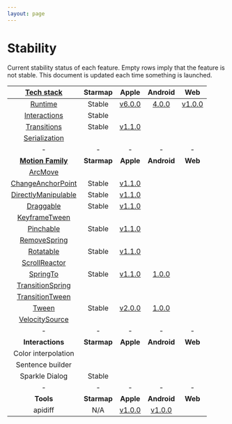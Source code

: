 ```yaml
---
layout: page
---
```


# Stability

Current stability status of each feature. Empty rows imply that the feature is not stable. This document is updated each time something is launched.

| [Tech stack](https://material-motion.github.io/material-motion/starmap/specifications/#tech-stack)    | Starmap | Apple | Android | Web |
|:-------------:|:-------:|:-----:|:-------:|:---:|
| [Runtime](https://material-motion.github.io/material-motion/starmap/specifications/runtime/)                      | Stable | [v6.0.0](https://github.com/material-motion/runtime-objc/releases/tag/v6.0.0) | [4.0.0](https://github.com/material-motion/runtime-android/releases/tag/4.0.0) | [v1.0.0](https://github.com/material-motion/material-motion-js) |
| [Interactions](https://material-motion.github.io/material-motion/starmap/specifications/interactions/)            | Stable | &nbsp; | &nbsp; | &nbsp; |
| [Transitions](https://material-motion.github.io/material-motion/starmap/specifications/interactions/transitions/) | Stable | [v1.1.0](https://github.com/material-motion/transitions-objc/releases/tag/v6.0.0) | &nbsp; | &nbsp; |
| [Serialization](https://material-motion.github.io/material-motion/starmap/specifications/serialization)           | &nbsp; | &nbsp; | &nbsp; | &nbsp; |
| - | - | - | - | - |
| **[Motion Family](https://material-motion.github.io/material-motion/starmap/specifications/motion-family)**               | **Starmap** | **Apple**  | **Android** | **Web**    |
| [ArcMove](https://material-motion.github.io/material-motion/starmap/specifications/plans/ArcMove)                         |  &nbsp; | &nbsp; |  &nbsp; | &nbsp; |
| [ChangeAnchorPoint](https://material-motion.github.io/material-motion/starmap/specifications/plans/ChangeAnchorPoint)     |  Stable | [v1.1.0](https://github.com/material-motion/direct-manipulation-swift/releases/tag/v1.1.0) |  &nbsp; | &nbsp; |
| [DirectlyManipulable](https://material-motion.github.io/material-motion/starmap/specifications/plans/DirectlyManipulable) |  Stable | [v1.1.0](https://github.com/material-motion/direct-manipulation-swift/releases/tag/v1.1.0) |  &nbsp; | &nbsp; |
| [Draggable](https://material-motion.github.io/material-motion/starmap/specifications/plans/Draggable)                     |  Stable | [v1.1.0](https://github.com/material-motion/direct-manipulation-swift/releases/tag/v1.1.0) |  &nbsp; | &nbsp; |
| [KeyframeTween](https://material-motion.github.io/material-motion/starmap/specifications/plans/KeyframeTween)             |  &nbsp; | &nbsp; |  &nbsp; | &nbsp; |
| [Pinchable](https://material-motion.github.io/material-motion/starmap/specifications/plans/Pinchable)                     |  Stable | [v1.1.0](https://github.com/material-motion/direct-manipulation-swift/releases/tag/v1.1.0) |  &nbsp; | &nbsp; |
| [RemoveSpring](https://material-motion.github.io/material-motion/starmap/specifications/plans/RemoveSpring)               | &nbsp; | &nbsp; |  &nbsp; | &nbsp; |
| [Rotatable](https://material-motion.github.io/material-motion/starmap/specifications/plans/Rotatable)                     |  Stable | [v1.1.0](https://github.com/material-motion/direct-manipulation-swift/releases/tag/v1.1.0) |  &nbsp; | &nbsp; |
| [ScrollReactor](https://material-motion.github.io/material-motion/starmap/specifications/plans/ScrollReactor)             | &nbsp; | &nbsp; | &nbsp; | &nbsp; |
| [SpringTo](https://material-motion.github.io/material-motion/starmap/specifications/plans/SpringTo)                       | Stable | [v1.1.0](https://github.com/material-motion/pop-swift/releases/tag/v1.1.0) | [1.0.0](https://github.com/material-motion/family-rebound-android/releases/tag/1.0.0) | &nbsp; |
| [TransitionSpring](https://material-motion.github.io/material-motion/starmap/specifications/plans/TransitionSpring)       |  &nbsp; | &nbsp; |  &nbsp; | &nbsp; |
| [TransitionTween](https://material-motion.github.io/material-motion/starmap/specifications/plans/TransitionTween)         |  &nbsp; | &nbsp; |  &nbsp; | &nbsp; |
| [Tween](https://material-motion.github.io/material-motion/starmap/specifications/plans/Tween)                             |  Stable | [v2.0.0](https://github.com/material-motion/coreanimation-swift/releases/tag/v2.0.0) |  [1.0.0](https://github.com/material-motion/family-tween-android/releases/tag/1.0.0) | &nbsp; |
| [VelocitySource](https://material-motion.github.io/material-motion/starmap/specifications/plans/VelocitySource)           | &nbsp; | &nbsp; |  &nbsp; | &nbsp; |
| - | - | - | - | - |
| **Interactions** | **Starmap** | **Apple** | **Android** | **Web** |
|  Color interpolation | &nbsp; | &nbsp; |  &nbsp; | &nbsp; |
|  Sentence builder | &nbsp; | &nbsp; |  &nbsp; | &nbsp; |
|  Sparkle Dialog | Stable | &nbsp; |  &nbsp; | &nbsp; |
| - | - | - | - | - |
| **Tools** | **Starmap** | **Apple** | **Android** | **Web** |
|  apidiff | N/A | [v1.0.0](https://github.com/material-motion/material-motion-apidiff/releases/tag/v1.0.0) | [v1.0.0](https://github.com/material-motion/material-motion-apidiff/releases/tag/v1.0.0) | &nbsp; |
